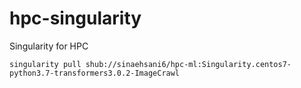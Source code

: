 # hpc-singularity
Singularity for HPC

```singularity pull shub://sinaehsani6/hpc-ml:Singularity.centos7-python3.7-transformers3.0.2-ImageCrawl```
